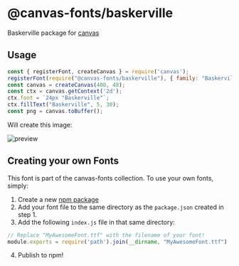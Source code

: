 @canvas-fonts/baskerville
====

Baskerville package for [canvas](https://npmjs.org/package/canvas)

## Usage

```js
const { registerFont, createCanvas } = require('canvas');
registerFont(require("@canvas-fonts/baskerville"), { family: "Baskerville" });
const canvas = createCanvas(400, 48);
const ctx = canvas.getContext('2d');
ctx.font = `24px "Baskerville"`;
ctx.fillText("Baskerville", 5, 30);
const png = canvas.toBuffer();
```

Will create this image:

![preview](https://github.com/retrohacker/canvas-fonts/raw/master/previews/baskerville.png)

## Creating your own Fonts

This font is part of the canvas-fonts collection. To use your own fonts, simply:

1. Create a new [npm package](https://docs.npmjs.com/creating-node-js-modules)
2. Add your font file to the same directory as the `package.json` created in step 1.
3. Add the following `index.js` file in that same directory:

```js
// Replace "MyAwesomeFont.ttf" with the filename of your font!
module.exports = require('path').join(__dirname, "MyAwesomeFont.ttf")
```

4. Publish to npm!